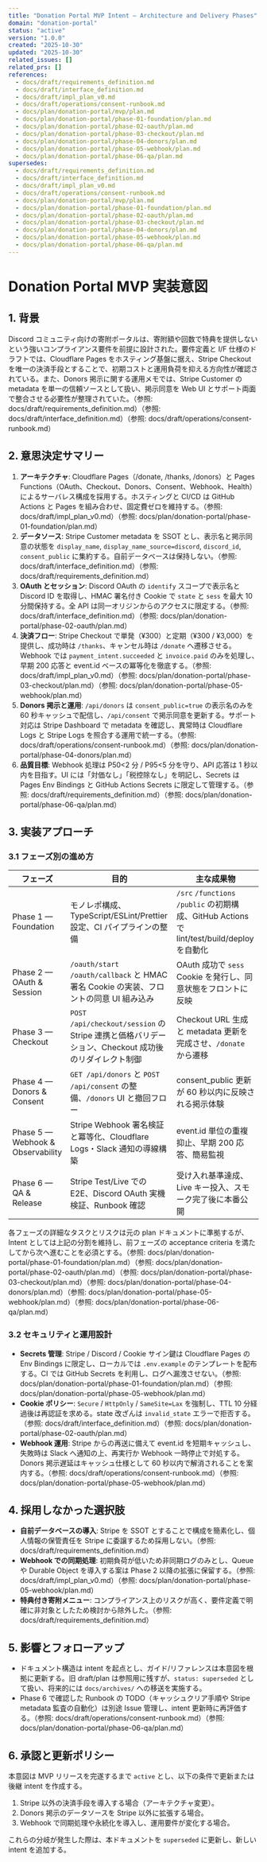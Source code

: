 ```yaml
---
title: "Donation Portal MVP Intent — Architecture and Delivery Phases"
domain: "donation-portal"
status: "active"
version: "1.0.0"
created: "2025-10-30"
updated: "2025-10-30"
related_issues: []
related_prs: []
references:
  - docs/draft/requirements_definition.md
  - docs/draft/interface_definition.md
  - docs/draft/impl_plan_v0.md
  - docs/draft/operations/consent-runbook.md
  - docs/plan/donation-portal/mvp/plan.md
  - docs/plan/donation-portal/phase-01-foundation/plan.md
  - docs/plan/donation-portal/phase-02-oauth/plan.md
  - docs/plan/donation-portal/phase-03-checkout/plan.md
  - docs/plan/donation-portal/phase-04-donors/plan.md
  - docs/plan/donation-portal/phase-05-webhook/plan.md
  - docs/plan/donation-portal/phase-06-qa/plan.md
supersedes:
  - docs/draft/requirements_definition.md
  - docs/draft/interface_definition.md
  - docs/draft/impl_plan_v0.md
  - docs/draft/operations/consent-runbook.md
  - docs/plan/donation-portal/mvp/plan.md
  - docs/plan/donation-portal/phase-01-foundation/plan.md
  - docs/plan/donation-portal/phase-02-oauth/plan.md
  - docs/plan/donation-portal/phase-03-checkout/plan.md
  - docs/plan/donation-portal/phase-04-donors/plan.md
  - docs/plan/donation-portal/phase-05-webhook/plan.md
  - docs/plan/donation-portal/phase-06-qa/plan.md
---
```


# Donation Portal MVP 実装意図

## 1. 背景

Discord コミュニティ向けの寄附ポータルは、寄附額や回数で特典を提供しないという強いコンプライアンス要件を前提に設計された。要件定義と I/F 仕様のドラフトでは、Cloudflare Pages をホスティング基盤に据え、Stripe Checkout を唯一の決済手段とすることで、初期コストと運用負荷を抑える方向性が確認されている。また、Donors 掲示に関する運用メモでは、Stripe Customer の metadata を単一の信頼ソースとして扱い、掲示同意を Web UI とサポート両面で整合させる必要性が整理されていた。（参照: docs/draft/requirements_definition.md）（参照: docs/draft/interface_definition.md）（参照: docs/draft/operations/consent-runbook.md）

## 2. 意思決定サマリー

1. **アーキテクチャ**: Cloudflare Pages（/donate, /thanks, /donors）と Pages Functions（OAuth、Checkout、Donors、Consent、Webhook、Health）によるサーバレス構成を採用する。ホスティングと CI/CD は GitHub Actions と Pages を組み合わせ、固定費ゼロを維持する。（参照: docs/draft/impl_plan_v0.md）（参照: docs/plan/donation-portal/phase-01-foundation/plan.md）
2. **データソース**: Stripe Customer metadata を SSOT とし、表示名と掲示同意の状態を `display_name`, `display_name_source=discord`, `discord_id`, `consent_public` に集約する。自前データベースは保持しない。（参照: docs/draft/interface_definition.md）（参照: docs/draft/requirements_definition.md）
3. **OAuth とセッション**: Discord OAuth の `identify` スコープで表示名と Discord ID を取得し、HMAC 署名付き Cookie で `state` と `sess` を最大 10 分間保持する。全 API は同一オリジンからのアクセスに限定する。（参照: docs/draft/interface_definition.md）（参照: docs/plan/donation-portal/phase-02-oauth/plan.md）
4. **決済フロー**: Stripe Checkout で単発（¥300）と定期（¥300 / ¥3,000）を提供し、成功時は `/thanks`、キャンセル時は `/donate` へ遷移させる。Webhook では `payment_intent.succeeded` と `invoice.paid` のみを処理し、早期 200 応答と event.id ベースの冪等化を徹底する。（参照: docs/draft/impl_plan_v0.md）（参照: docs/plan/donation-portal/phase-03-checkout/plan.md）（参照: docs/plan/donation-portal/phase-05-webhook/plan.md）
5. **Donors 掲示と運用**: `/api/donors` は `consent_public=true` の表示名のみを 60 秒キャッシュで配信し、`/api/consent` で掲示同意を更新する。サポート対応は Stripe Dashboard で metadata を確認し、異常時は Cloudflare Logs と Stripe Logs を照合する運用で統一する。（参照: docs/draft/operations/consent-runbook.md）（参照: docs/plan/donation-portal/phase-04-donors/plan.md）
6. **品質目標**: Webhook 処理は P50<2 分 / P95<5 分を守り、API 応答は 1 秒以内を目指す。UI には「対価なし」「税控除なし」を明記し、Secrets は Pages Env Bindings と GitHub Actions Secrets に限定して管理する。（参照: docs/draft/requirements_definition.md）（参照: docs/plan/donation-portal/phase-06-qa/plan.md）

## 3. 実装アプローチ

### 3.1 フェーズ別の進め方

| フェーズ | 目的 | 主な成果物 |
| --- | --- | --- |
| Phase 1 — Foundation | モノレポ構成、TypeScript/ESLint/Prettier 設定、CI パイプラインの整備 | `/src` `/functions` `/public` の初期構成、GitHub Actions で lint/test/build/deploy を自動化 | 
| Phase 2 — OAuth & Session | `/oauth/start` `/oauth/callback` と HMAC 署名 Cookie の実装、フロントの同意 UI 組み込み | OAuth 成功で `sess` Cookie を発行し、同意状態をフロントに反映 | 
| Phase 3 — Checkout | `POST /api/checkout/session` の Stripe 連携と価格バリデーション、Checkout 成功後のリダイレクト制御 | Checkout URL 生成と metadata 更新を完成させ、`/donate` から遷移 | 
| Phase 4 — Donors & Consent | `GET /api/donors` と `POST /api/consent` の整備、`/donors` UI と撤回フロー | consent_public 更新が 60 秒以内に反映される掲示体験 | 
| Phase 5 — Webhook & Observability | Stripe Webhook 署名検証と冪等化、Cloudflare Logs・Slack 通知の導線構築 | event.id 単位の重複抑止、早期 200 応答、簡易監視 | 
| Phase 6 — QA & Release | Stripe Test/Live での E2E、Discord OAuth 実機検証、Runbook 確認 | 受け入れ基準達成、Live キー投入、スモーク完了後に本番公開 |

各フェーズの詳細なタスクとリスクは元の plan ドキュメントに準拠するが、Intent としては上記の分割を維持し、前フェーズの acceptance criteria を満たしてから次へ進むことを必須とする。（参照: docs/plan/donation-portal/phase-01-foundation/plan.md）（参照: docs/plan/donation-portal/phase-02-oauth/plan.md）（参照: docs/plan/donation-portal/phase-03-checkout/plan.md）（参照: docs/plan/donation-portal/phase-04-donors/plan.md）（参照: docs/plan/donation-portal/phase-05-webhook/plan.md）（参照: docs/plan/donation-portal/phase-06-qa/plan.md）

### 3.2 セキュリティと運用設計

- **Secrets 管理**: Stripe / Discord / Cookie サイン鍵は Cloudflare Pages の Env Bindings に限定し、ローカルでは `.env.example` のテンプレートを配布する。CI では GitHub Secrets を利用し、ログへ漏洩させない。（参照: docs/plan/donation-portal/phase-01-foundation/plan.md）（参照: docs/plan/donation-portal/phase-05-webhook/plan.md）
- **Cookie ポリシー**: `Secure` / `HttpOnly` / `SameSite=Lax` を強制し、TTL 10 分経過後は再認証を求める。state 改ざんは `invalid_state` エラーで拒否する。（参照: docs/draft/interface_definition.md）（参照: docs/plan/donation-portal/phase-02-oauth/plan.md）
- **Webhook 運用**: Stripe からの再送に備えて event.id を短期キャッシュし、失敗時は Slack へ通知の上、再実行か Webhook 一時停止で対処する。Donors 掲示遅延はキャッシュ仕様として 60 秒以内で解消されることを案内する。（参照: docs/draft/operations/consent-runbook.md）（参照: docs/plan/donation-portal/phase-05-webhook/plan.md）

## 4. 採用しなかった選択肢

- **自前データベースの導入**: Stripe を SSOT とすることで構成を簡素化し、個人情報の保管責任を Stripe に委譲するため採用しない。（参照: docs/draft/requirements_definition.md）
- **Webhook での同期処理**: 初期負荷が低いため非同期ログのみとし、Queue や Durable Object を導入する案は Phase 2 以降の拡張に保留する。（参照: docs/draft/impl_plan_v0.md）（参照: docs/plan/donation-portal/phase-05-webhook/plan.md）
- **特典付き寄附メニュー**: コンプライアンス上のリスクが高く、要件定義で明確に非対象としたため検討から除外した。（参照: docs/draft/requirements_definition.md）

## 5. 影響とフォローアップ

- ドキュメント構造は intent を起点とし、ガイド/リファレンスは本意図を根拠に更新する。旧 draft/plan は参照用に残すが、`status: superseded` として扱い、将来的には `docs/archives/` への移送を実施する。
- Phase 6 で確認した Runbook の TODO（キャッシュクリア手順や Stripe metadata 監査の自動化）は別途 Issue 管理し、intent 更新時に再評価する。（参照: docs/draft/operations/consent-runbook.md）（参照: docs/plan/donation-portal/phase-06-qa/plan.md）

## 6. 承認と更新ポリシー

本意図は MVP リリースを完遂するまで `active` とし、以下の条件で更新または後継 intent を作成する。

1. Stripe 以外の決済手段を導入する場合（アーキテクチャ変更）。
2. Donors 掲示のデータソースを Stripe 以外に拡張する場合。
3. Webhook で同期処理や永続化を導入し、運用要件が変化する場合。

これらの分岐が発生した際は、本ドキュメントを `superseded` に更新し、新しい intent を追加する。
